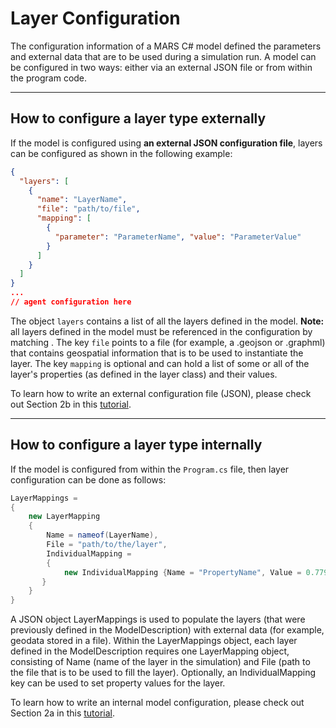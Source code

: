 # Layer Configuration

The configuration information of a MARS C# model defined the parameters and external data that are to be used during a simulation run. A model can be configured in two ways: either via an external JSON file or from within the program code.

___

## How to configure a layer type externally

If the model is configured using **an external JSON configuration file**, layers can be configured as shown in the following example:

```JSON
{
  "layers": [
    {
      "name": "LayerName",
      "file": "path/to/file",
      "mapping": [
        {
          "parameter": "ParameterName", "value": "ParameterValue"
        }
      ]
    }
  ]
}
...
// agent configuration here
```


The object `layers` contains a list of all the layers defined in the model. **Note:** all layers defined in the model must be referenced in the configuration by matching . The key `file` points to a file (for example, a .geojson or .graphml) that contains geospatial information that is to be used to instantiate the layer. The key `mapping` is optional and can hold a list of some or all of the layer's properties (as defined in the layer class) and their values.

To learn how to write an external configuration file (JSON), please check out Section 2b in this [tutorial](../tutorials/main_and_configs.md).

___

## How to configure a layer type internally

If the model is configured from within the `Program.cs` file, then layer configuration can be done as follows:

```c#
LayerMappings =
{
	new LayerMapping
	{
    	Name = nameof(LayerName),
		File = "path/to/the/layer",
		IndividualMapping =
        {
            new IndividualMapping {Name = "PropertyName", Value = 0.779}
       }
	}
}
```

A JSON object LayerMappings is used to populate the layers (that were previously defined in the ModelDescription) with external data (for example, geodata stored in a file). Within the LayerMappings object, each layer defined in the ModelDescription requires one LayerMapping object, consisting of Name (name of the layer in the simulation) and File (path to the file that is to be used to fill the layer). Optionally, an IndividualMapping key can be used to set property values for the layer.

To learn how to write an internal model configuration, please check out Section 2a in this [tutorial](../tutorials/main_and_configs.md).